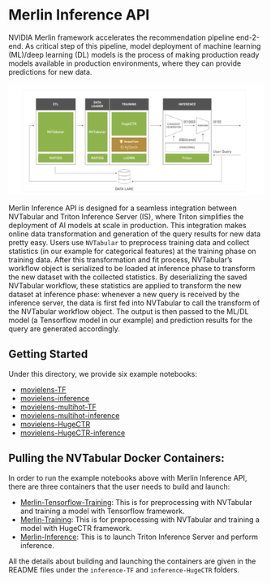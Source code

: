# Merlin Inference API

NVIDIA Merlin framework accelerates the recommendation pipeline end-2-end. As critical step of this pipeline, model deployment of machine learning (ML)/deep learning (DL) models is the process of making production ready models available in production environments, where they can provide predictions for new data.

![Merlin Framework](../../images/merlin_framework.png)

Merlin Inference API is designed for a seamless integration between NVTabular and Triton Inference Server (IS), where Triton simplifies the deployment of AI models at scale in production. This integration makes online data transformation and generation of the query results for new data pretty easy. Users use `NVTabular` to preprocess training data and collect statistics (in our example for categorical features) at the training phase on training data. After this transformation and fit process, NVTabular’s workflow object is serialized to be loaded at inference phase to transform the new dataset with the collected statistics. By deserializing the saved NVTabular workflow, these statistics are applied to transform the new dataset at inference phase: whenever a new query is received by the inference server, the data is first fed into NVTabular to call the transform of the NVTabular workflow object. The output is then passed to the ML/DL model (a Tensorflow model in our example) and prediction results for the query are generated accordingly.

## Getting Started 

Under this directory, we provide six example notebooks: 

- [movielens-TF](https://github.com/NVIDIA/NVTabular/tree/main/examples/inference_triton/inference-TF/movielens-TF.ipynb)  
- [movielens-inference](https://github.com/NVIDIA/NVTabular/tree/main/examples/inference_triton/inference-TF/movielens_inference.ipynb)
- [movielens-multihot-TF](https://github.com/NVIDIA/NVTabular/tree/main/examples/inference_triton/inference-TF/movielens-multihot-TF.ipynb)  
- [movielens-multihot-inference](https://github.com/NVIDIA/NVTabular/tree/main/examples/inference_triton/inference-TF/movielens-multihot-inference.ipynb)
- [movielens-HugeCTR](https://github.com/NVIDIA/NVTabular/tree/main/examples/inference_triton/inference-HugeCTR/movielens-HugeCTR.ipynb)
- [movielens-HugeCTR-inference](https://github.com/NVIDIA/NVTabular/tree/main/examples/inference_triton/inference-HugeCTR/movielens-HugeCTR-inference.ipynb) 

## Pulling the NVTabular Docker Containers:

In order to run the example notebooks above with Merlin Inference API, there are three containers that the user needs to build and launch:

- [Merlin-Tensorflow-Training](https://ngc.nvidia.com/containers/nvstaging:merlin:merlin-tensorflow-training): This is for preprocessing with NVTabular and training a model with Tensorflow framework. 
- [Merlin-Training](https://ngc.nvidia.com/containers/nvstaging:merlin:merlin-training): This is for preprocessing with NVTabular and training a model with HugeCTR framework. 
- [Merlin-Inference](https://ngc.nvidia.com/containers/nvstaging:merlin:merlin-inference): This is to launch Triton Inference Server and perform inference.

All the details about building and launching the containers are given in the README files under the `inference-TF` and `inference-HugeCTR` folders.
